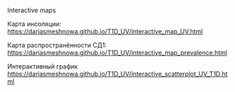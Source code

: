 Interactive maps

Карта инсоляции:
https://dariasmeshnowa.github.io/T1D_UV/interactive_map_UV.html

Карта распространённости СД1:
https://dariasmeshnowa.github.io/T1D_UV/interactive_map_prevalence.html

Интерактивный график 
https://dariasmeshnowa.github.io/T1D_UV/interactive_scatterplot_UV_T1D.html
